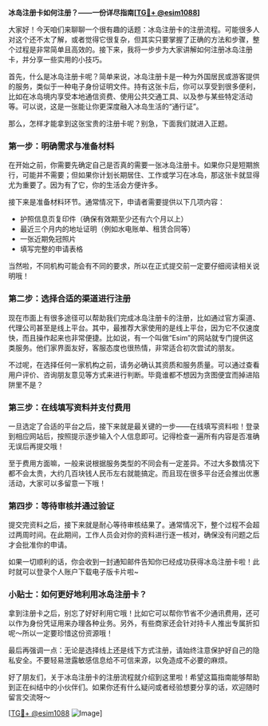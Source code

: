 **冰岛注册卡如何注册？——一份详尽指南[[TG💪+ @esim1088](https://t.me/s/esim1088)]**

大家好！今天咱们来聊聊一个很有趣的话题：冰岛注册卡的注册流程。可能很多人对这个还不太了解，或者觉得它很复杂，但其实只要掌握了正确的方法和步骤，整个过程是非常简单且高效的。接下来，我将一步步为大家讲解如何注册冰岛注册卡，并分享一些实用的小技巧。

首先，什么是冰岛注册卡呢？简单来说，冰岛注册卡是一种为外国居民或游客提供的服务，类似于一种电子身份证明文件。持有这张卡后，你可以享受到很多便利，比如在冰岛境内享受本地通信资费、使用公共交通工具、以及参与某些特定活动等。可以说，这是一张能让你更深度融入冰岛生活的“通行证”。

那么，怎样才能拿到这张宝贵的注册卡呢？别急，下面我们就进入正题。

### 第一步：明确需求与准备材料

在开始之前，你需要先确定自己是否真的需要一张冰岛注册卡。如果你只是短期旅行，可能并不需要；但如果你计划长期居住、工作或学习在冰岛，那这张卡就显得尤为重要了。因为有了它，你的生活会方便许多。

接下来是准备材料环节。通常情况下，申请者需要提供以下几项内容：
- 护照信息页复印件（确保有效期至少还有六个月以上）
- 最近三个月内的地址证明（例如水电账单、租赁合同等）
- 一张近期免冠照片
- 填写完整的申请表格

当然啦，不同机构可能会有不同的要求，所以在正式提交前一定要仔细阅读相关说明哦！

### 第二步：选择合适的渠道进行注册

现在市面上有很多途径可以帮助我们完成冰岛注册卡的注册，比如通过官方渠道、代理公司甚至是线上平台。其中，最推荐大家使用的是线上平台，因为它不仅速度快，而且操作起来也非常便捷。比如说，有一个叫做“Esim”的网站就专门提供这类服务。他们家界面友好，客服态度也很热情，非常适合初次尝试的朋友。

不过呢，在选择任何一家机构之前，请务必确认其资质和服务质量。可以通过查看用户评价、咨询朋友意见等方式来进行判断。毕竟谁都不想因为贪图便宜而掉进陷阱里不是？

### 第三步：在线填写资料并支付费用

一旦选定了合适的平台之后，接下来就是最关键的一步——在线填写资料啦！登录到相应网站后，按照提示逐步输入个人信息即可。记得检查一遍所有内容是否准确无误后再提交哦！

至于费用方面嘛，一般来说根据服务类型的不同会有一定差异。不过大多数情况下都不会太贵，大约几百块钱人民币左右就能搞定。而且现在很多平台还会推出优惠活动，大家可以多留意一下哦！

### 第四步：等待审核并通过验证

提交完资料之后，接下来就是耐心等待审核结果了。通常情况下，整个过程不会超过两周时间。在此期间，工作人员会对你的资料进行逐一核对，确保没有问题之后才会批准你的申请。

如果一切顺利的话，你会收到一封通知邮件告知你已经成功获得冰岛注册卡啦！此时就可以登录个人账户下载电子版卡片啦~

### 小贴士：如何更好地利用冰岛注册卡？

拿到注册卡之后，别忘了好好利用它哦！比如它可以帮你节省不少通讯费用，还可以作为身份凭证用来办理各种业务。另外，有些商家还会针对持卡人推出专属折扣呢～所以一定要珍惜这份资源哦！

最后再强调一点：无论是选择线上还是线下方式注册，请始终注意保护好自己的隐私安全。不要轻易泄露敏感信息给不可信来源，以免造成不必要的麻烦。

好了朋友们，关于冰岛注册卡的注册流程就介绍到这里啦！希望这篇指南能够帮助到正在纠结中的小伙伴们。如果你还有什么疑问或者经验想要分享的话，欢迎随时留言交流呀～

[[TG💪+ @esim1088](https://t.me/s/esim1088) ![Image](https://i.postimg.cc/4NQfJmqS/Snipaste-2025-05-13-00-14-12.png)]